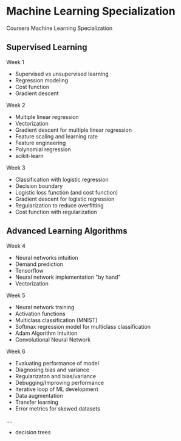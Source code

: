 # Machine Learning Specialization
Coursera Machine Learning Specialization

## Supervised Learning
Week 1
- Supervised vs unsupervised learning
- Regression modeling
- Cost function
- Gradient descent

Week 2
- Multiple linear regression
- Vectorization
- Gradient descent for multiple linear regression
- Feature scaling and learning rate
- Feature engineering
- Polynomial regression
- scikit-learn

Week 3
- Classification with logistic regression
- Decision boundary
- Logistic loss function (and cost function)
- Gradient descent for logistic regression
- Regularization to reduce overfitting
- Cost function with regularization

## Advanced Learning Algorithms
Week 4
- Neural networks intuition
- Demand prediction
- Tensorflow
- Neural network implementation "by hand"
- Vectorization

Week 5
- Neural network training
- Activation functions
- Multiclass classification (MNIST)
- Softmax regression model for multiclass classification
- Adam Algorithm Intuition
- Convolutional Neural Network

Week 6
- Evaluating performance of model
- Diagnosing bias and variance
- Regularizaton and bias/variance
- Debugging/Improving performance
- Iterative loop of ML development
- Data augmentation
- Transfer learning
- Error metrics for skewed datasets

....
- decision trees
